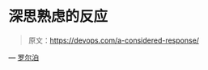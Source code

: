 # 深思熟虑的反应

> 原文：<https://devops.com/a-considered-response/>

— [罗尔泊](https://devops.com/author/breselman/)